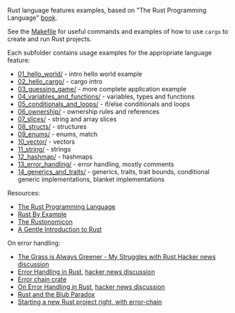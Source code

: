 Rust language features examples, based on "The Rust Programming Language" [book](https://doc.rust-lang.org/book).

See the [Makefile](./Makefile) for useful commands and examples of how to use `cargo` to create and run Rust projects.

Each subfolder contains usage examples for the appropriate language feature:

- [01_hello_world/](./01_hello_world/main.rs) - intro hello world example
- [02_hello_cargo/](./02_hello_cargo/src/main.rs) - cargo intro
- [03_guessing_game/](./03_guessing_game/src/main.rs) - more complete application example
- [04_variables_and_functions/](./04_variables_and_functions/src/main.rs) - variables, types and functions
- [05_conditionals_and_loops/](./05_conditionals_and_loops/src/main.rs) - if/else conditionals and loops
- [06_ownership/](./06_ownership/src/main.rs) - ownership rules and references
- [07_slices/](./07_slices/src/main.rs) - string and array slices
- [08_structs/](./08_structs/src/main.rs) - structures
- [09_enums/](./09_enums/src/main.rs) - enums, match
- [10_vector/](./10_vector/src/main.rs) - vectors
- [11_string/](./11_string/src/main.rs) - strings
- [12_hashmap/](./12_hashmap/src/main.rs) - hashmaps
- [13_error_handling/](./13_error_handling/src/main.rs) - error handling, mostly comments
- [14_generics_and_traits/](./14_generics_and_traits/src/main.rs) - generics, traits, trait bounds, conditional generic implementations, blanket implementations

Resources:

- [The Rust Programming Language](https://doc.rust-lang.org/book/foreword.html)
- [Rust By Example](https://doc.rust-lang.org/rust-by-example/index.html)
- [The Rustonomicon](https://doc.rust-lang.org/nomicon/index.html)
- [A Gentle Introduction to Rust](http://stevedonovan.github.io/rust-gentle-intro/)

On error handling:

- [The Grass is Always Greener - My Struggles with Rust](https://compileandrun.com/struggles-with-rust.html),[Hacker news discussion](https://news.ycombinator.com/item?id=14284734)
- [Error Handling in Rust](https://blog.burntsushi.net/rust-error-handling/), [hacker news discussion](https://news.ycombinator.com/item?id=9545647)
- [Error chain crate](https://docs.rs/error-chain/0.12.0/error_chain/)
- [On Error Handling in Rust](http://lucumr.pocoo.org/2014/10/16/on-error-handling/), [hacker news discussion](https://news.ycombinator.com/item?id=8467772)
- [Rust and the Blub Paradox](http://www.jonathanturner.org/2016/01/rust-and-blub-paradox.html)
- [Starting a new Rust project right, with error-chain](http://brson.github.io/2016/11/30/starting-with-error-chain)
